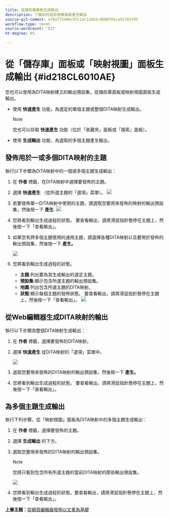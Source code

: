 ```yaml
---
title: 從儲存庫面板生成輸出
description: 了解如何從存放庫面板產生輸出
source-git-commit: a78a775406c07c1ec12665cdb00f65ca91f03f95
workflow-type: tm+mt
source-wordcount: '517'
ht-degree: 0%

---
```



# 從「儲存庫」面板或「映射視圖」面板生成輸出 {#id218CL6010AE}

您也可以使用為DITA映射建立的輸出預設集，從儲存庫面板或映射視圖面板生成輸出。

- 使用 **快速產生** 功能，為選定的單個主題或整個DITA映射生成輸出。

   >[!NOTE]
   >
   > 您也可以存取 **快速產生** 功能（位於「收藏夾」面板或「搜索」面板）。

- 使用 **生成輸出** 功能，為選取的多個主題產生輸出。

## 發佈用於一或多個DITA映射的主題

執行以下步驟為DITA映射中的一個或多個主題生成輸出：

1. 在 **作者** 標籤，在DITA映射中選擇要發佈的主題。

1. 選擇 **快速產生** （從所選主題的「選項」菜單）。
   ![](images/select-topic-options-menu_cs.png)

1. 若要發佈單一DITA映射中使用的主題，請選取您要用來發佈的映射的輸出預設集，然後按一下 **產生**.
   ![](images/select-preset_cs.png)

1. 您將看到輸出生成過程的狀態。 要查看輸出，請將滑鼠指針懸停在主題上，然後按一下「查看輸出」。

1. 如果您有跨多個主題使用的通用主題，請選擇各種DITA映射以及要用於發佈的輸出預設集，然後按一下 **產生。**

   ![](images/select-preset-multiple-maps_cs.png)

1. 您將看到輸出生成過程的狀態。

   - **主題**:列出要為其生成輸出的選定主題。
   - **預設集**:顯示包含所選主題的輸出預設集。
   - **地圖**:列出包含所選主題的DITA映射。
   - **狀態**:顯示每個主題的發佈狀態。
要查看輸出，請將滑鼠指針懸停在主題上，然後按一下「查看輸出」。
      ![](images/output-multiple-maps_cs.png)


## 從Web編輯器生成DITA映射的輸出

執行以下步驟為整個DITA映射生成輸出：

1. 在 **作者** 標籤，選擇要發佈的DITA映射。

1. 選擇 **快速產生** 從DITA映射的「選項」菜單中。

   ![](images/select-map-options-menu_cs.png)

1. 選取您要用來發佈的DITA映射的輸出預設集，然後按一下 **產生。**

1. 您將看到輸出生成過程的狀態。 要查看輸出，請將滑鼠指針懸停在主題上，然後按一下「查看輸出」。


## 為多個主題生成輸出

執行下列步驟，從「映射視圖」面板為DITA映射中的多個主題生成輸出：

1. 在 **作者** 標籤，選擇要發佈的主題。

1. 選擇 **生成輸出** 的下方。

1. 選取您要用來發佈的DITA映射的輸出預設集。

   >[!NOTE]
   >
   > 您將只看到包含所有所選主題的當前DITA映射的那些輸出預設集。

   ![](images/generate-output-multiple-topics_cs.png)

1. 您將看到輸出生成過程的狀態。要查看輸出，請將滑鼠指針懸停在主題上，然後按一下「查看輸出」。


**上層主題：**[&#x200B;從網頁編輯器發佈以文章為基礎](web-editor-article-publishing.md)

